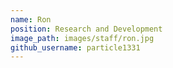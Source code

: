 ```yaml
---
name: Ron
position: Research and Development
image_path: images/staff/ron.jpg
github_username: particle1331
---
```

